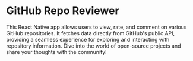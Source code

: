 # GitHub Repo Reviewer

This React Native app allows users to view, rate, and comment on various GitHub repositories. It fetches data directly from GitHub's public API, providing a seamless experience for exploring and interacting with repository information. Dive into the world of open-source projects and share your thoughts with the community!
